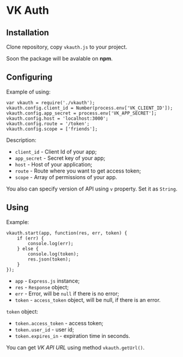 # VK Auth
## Installation

Clone repository, copy `vkauth.js` to your project.

Soon the package will be avalable on **npm**.

## Configuring

Example of using:

```
var vkauth = require('./vkauth');
vkauth.config.client_id = Number(process.env['VK_CLIENT_ID']);
vkauth.config.app_secret = process.env['VK_APP_SECRET'];
vkauth.config.host = 'localhost:3000';
vkauth.config.route = '/token';
vkauth.config.scope = ['friends'];
```

Description:

* `client_id` - Client Id of your app;
* `app_secret` - Secret key of your app;
* `host` - Host of your application;
* `route` - Route where you want to get access token;
* `scope` - Array of permissions of your app.

You also can specify version of API using `v` property. Set it as `String`.

## Using

Example:

```
vkauth.start(app, function(res, err, token) {
    if (err) {
        console.log(err);
    } else {
        console.log(token);
        res.json(token);
    }
});
```

* `app` - `Express.js` instance;
* `res` - `Response` object;
* `err` - Error, will be `null` if there is no error;
* `token` - `access_token` object, will be null, if there is an error.

`token` object:

* `token.access_token` - access token;
* `token.user_id` - user id;
* `token.expires_in` - expiration time in seconds.

You can get *VK API URL* using method `vkauth.getUrl()`.